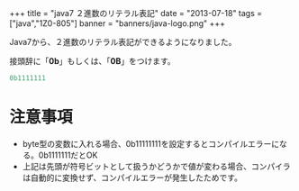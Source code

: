 +++
title = "java7 ２進数のリテラル表記"
date = "2013-07-18"
tags = ["java","1Z0-805"]
banner = "banners/java-logo.png"
+++

Java7から、２進数のリテラル表記ができるようになりました。

<!--more-->

接頭辞に「**0b**」もしくは、「**0B**」をつけます。

```java
0b1111111
```

# 注意事項

- byte型の変数に入れる場合、0b11111111を設定するとコンパイルエラーになる。0b1111111だとOK
- 上記は先頭が符号ビットとして扱うかどうかで値が変わる場合、コンパイラは自動的に変換せず、コンパイルエラーが発生したためです。
